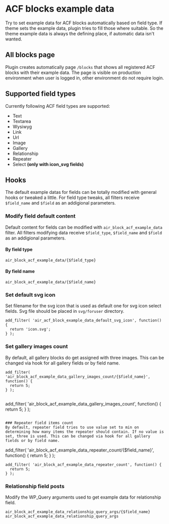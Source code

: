 # ACF blocks example data

Try to set example data for ACF blocks automatically based on field type. If theme sets the example data, plugin tries to fill those where suitable. So the theme example data is always the defining place, if automatic data isn't wanted.

## All blocks page

Plugin creates automatically page `/blocks` that shows all registered ACF blocks with their example data. The page is visible on production environment when user is logged in, other environment do not require login.

## Supported field types

Currently following ACF field types are supported:

* Text
* Textarea
* Wysiwyg
* Link
* Url
* Image
* Gallery
* Relationship
* Repeater
* Select __(only with icon_svg fields)__

## Hooks

The default example datas for fields can be totally modified with general hooks or tweaked a little. For field type tweaks, all filters receive `$field_name` and `$field` as an addigional parameters.

### Modify field default content

Default content for fields can be modified with `air_block_acf_example_data` filter. All filters modifying data receive `$field_type`, `$field_name` and `$field` as an addigional parameters.

#### By field type
```
air_block_acf_example_data/{$field_type}
```

#### By field name
```
air_block_acf_example_data/{$field_name}
```

### Set default svg icon

Set filename for the svg icon that is used as default one for svg icon select fields. Svg file should be placed in `svg/foruser` directory.

```
add_filter( 'air_acf_block_example_data_default_svg_icon', function() {
  return 'icon.svg';
} );
```

### Set gallery images count
By default, all gallery blocks do get assigned with three images. This can be changed via hook for all gallery fields or by field name.

```
add_filter( 'air_block_acf_example_data_gallery_images_count/{$field_name}', function() {
  return 5;
} );


```
add_filter( 'air_block_acf_example_data_gallery_images_count', function() {
  return 5;
} );
```

### Repeater field items count
By default, repeater field tries to use value set to min on determining how many items the repeater should contain. If no value is set, three is used. This can be changed via hook for all gallery fields or by field name.

```
add_filter( 'air_block_acf_example_data_repeater_count/{$field_name}', function() {
  return 5;
} );


```
add_filter( 'air_block_acf_example_data_repeater_count', function() {
  return 5;
} );
```

### Relationship field posts
Modify the WP_Query arguments used to get example data for relationship field.

`air_block_acf_example_data_relationship_query_args/{$field_name}`
`air_block_acf_example_data_relationship_query_args`
